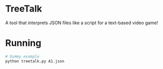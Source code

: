 # TreeTalk
A tool that interprets JSON files like a script for a text-based video game!

# Running
```bash
# Dummy example
python treetalk.py A1.json
```
